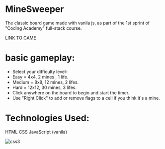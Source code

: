 # MineSweeper
The classic board game made with vanila js, as part of the 1st sprint of "Coding Academy" full-stack course.

<a href="https://eylonf.github.io/MineSweeper/" target="blank">LINK TO GAME</a>

# basic gameplay:
- Select your difficulty level-
- Easy = 4x4, 2 mines , 1 life.
- Medium = 8x8, 12 mines, 2 lifes.
- Hard = 12x12, 30 mines, 3 lifes.
- Click anywhere on the board to begin and start the timer. 
- Use "Right Click" to add or remove flags to a cell if you think it's a mine.

# Technologies Used:
HTML
CSS
JavaScript (vanila)

<img src="https://res.cloudinary.com/eylonf/image/upload/v1647339368/%D7%A6%D7%99%D7%9C%D7%95%D7%9D_%D7%9E%D7%A1%D7%9A_nfulqc.png" alt="css3"/>
